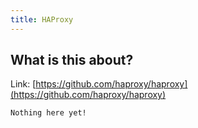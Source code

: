 ```yaml
---
title: HAProxy
---
```


## What is this about?

Link: [https://github.com/haproxy/haproxy](https://github.com/haproxy/haproxy)

```
Nothing here yet!
```